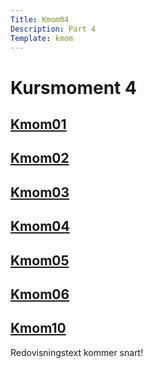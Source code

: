 ```yaml
---
Title: Kmom04
Description: Part 4
Template: kmom
---
```


Kursmoment 4
==================
<div class="sidebar">
    <a href="kmom01"><h2>Kmom01</h2></a>
    <a href="kmom02"><h2>Kmom02</h2></a>
    <a href="kmom03"><h2>Kmom03</h2></a>
    <a href="kmom04"><h2>Kmom04</h2></a>
    <a href="kmom05"><h2>Kmom05</h2></a>
    <a href="kmom06"><h2>Kmom06</h2></a>
    <a href="kmom10"><h2>Kmom10</h2></a>
</div>

<div class="report-text">
<p>
Redovisningstext kommer snart!
</p>
</div>
